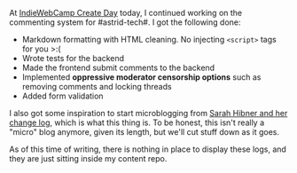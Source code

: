 At [IndieWebCamp Create Day](https://events.indieweb.org/2020/12/indiewebcamp-create-day-RePAgfMVxFWI) today, I continued working on the commenting system for #astrid-tech#. I got the following done:

- Markdown formatting with HTML cleaning. No injecting `<script>` tags for you >:(
- Wrote tests for the backend
- Made the frontend submit comments to the backend
- Implemented **oppressive moderator censorship options** such as removing comments and locking threads
- Added form validation

I also got some inspiration to start microblogging from [Sarah Hibner and her change log](http://log.sarah-hibner.com/), which is what this thing is. To be honest, this isn't really a "micro" blog anymore, given its length, but we'll cut stuff down as it goes.

As of this time of writing, there is nothing in place to display these logs, and they are just sitting inside my content repo.
